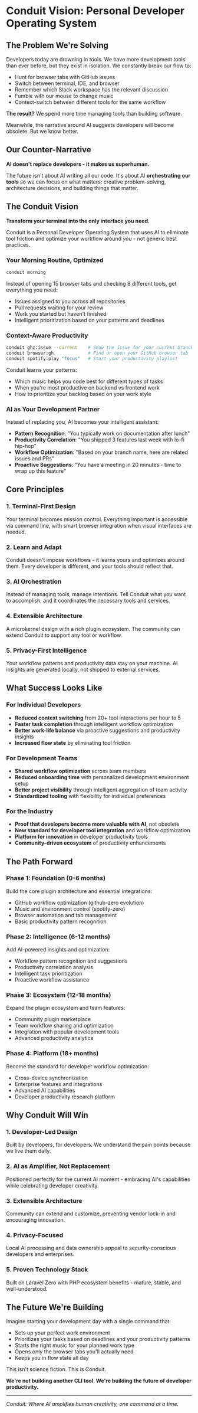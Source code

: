 # Conduit Vision: Personal Developer Operating System

## The Problem We're Solving

Developers today are drowning in tools. We have more development tools than ever before, but they exist in isolation. We constantly break our flow to:

- Hunt for browser tabs with GitHub issues
- Switch between terminal, IDE, and browser
- Remember which Slack workspace has the relevant discussion
- Fumble with our mouse to change music
- Context-switch between different tools for the same workflow

**The result?** We spend more time managing tools than building software.

Meanwhile, the narrative around AI suggests developers will become obsolete. But we know better.

## Our Counter-Narrative

**AI doesn't replace developers - it makes us superhuman.**

The future isn't about AI writing all our code. It's about AI **orchestrating our tools** so we can focus on what matters: creative problem-solving, architecture decisions, and building things that matter.

## The Conduit Vision

**Transform your terminal into the only interface you need.**

Conduit is a Personal Developer Operating System that uses AI to eliminate tool friction and optimize your workflow around *you* - not generic best practices.

### Your Morning Routine, Optimized

```bash
conduit morning
```

Instead of opening 15 browser tabs and checking 8 different tools, get everything you need:
- Issues assigned to you across all repositories
- Pull requests waiting for your review
- Work you started but haven't finished
- Intelligent prioritization based on your patterns and deadlines

### Context-Aware Productivity

```bash
conduit ghz:issue --current    # Show the issue for your current branch
conduit browser:gh             # Find or open your GitHub browser tab
conduit spotify:play "focus"   # Start your productivity playlist
```

Conduit learns your patterns:
- Which music helps you code best for different types of tasks
- When you're most productive on backend vs frontend work
- How to prioritize your backlog based on your work style

### AI as Your Development Partner

Instead of replacing you, AI becomes your intelligent assistant:
- **Pattern Recognition**: "You typically work on documentation after lunch"
- **Productivity Correlation**: "You shipped 3 features last week with lo-fi hip-hop"
- **Workflow Optimization**: "Based on your branch name, here are related issues and PRs"
- **Proactive Suggestions**: "You have a meeting in 20 minutes - time to wrap up this feature"

## Core Principles

### 1. Terminal-First Design
Your terminal becomes mission control. Everything important is accessible via command line, with smart browser integration when visual interfaces are needed.

### 2. Learn and Adapt
Conduit doesn't impose workflows - it learns yours and optimizes around them. Every developer is different, and your tools should reflect that.

### 3. AI Orchestration
Instead of managing tools, manage intentions. Tell Conduit what you want to accomplish, and it coordinates the necessary tools and services.

### 4. Extensible Architecture
A microkernel design with a rich plugin ecosystem. The community can extend Conduit to support any tool or workflow.

### 5. Privacy-First Intelligence
Your workflow patterns and productivity data stay on your machine. AI insights are generated locally, not shipped to external services.

## What Success Looks Like

### For Individual Developers
- **Reduced context switching** from 20+ tool interactions per hour to 5
- **Faster task completion** through intelligent workflow optimization
- **Better work-life balance** via proactive suggestions and productivity insights
- **Increased flow state** by eliminating tool friction

### For Development Teams
- **Shared workflow optimization** across team members
- **Reduced onboarding time** with personalized development environment setup
- **Better project visibility** through intelligent aggregation of team activity
- **Standardized tooling** with flexibility for individual preferences

### For the Industry
- **Proof that developers become more valuable with AI**, not obsolete
- **New standard for developer tool integration** and workflow optimization
- **Platform for innovation** in developer productivity tools
- **Community-driven ecosystem** of productivity enhancements

## The Path Forward

### Phase 1: Foundation (0-6 months)
Build the core plugin architecture and essential integrations:
- GitHub workflow optimization (github-zero evolution)
- Music and environment control (spotify-zero)
- Browser automation and tab management
- Basic productivity pattern recognition

### Phase 2: Intelligence (6-12 months)
Add AI-powered insights and optimization:
- Workflow pattern recognition and suggestions
- Productivity correlation analysis
- Intelligent task prioritization
- Proactive workflow assistance

### Phase 3: Ecosystem (12-18 months)
Expand the plugin ecosystem and team features:
- Community plugin marketplace
- Team workflow sharing and optimization
- Integration with popular development tools
- Advanced productivity analytics

### Phase 4: Platform (18+ months)
Become the standard for developer workflow optimization:
- Cross-device synchronization
- Enterprise features and integrations
- Advanced AI capabilities
- Developer productivity research platform

## Why Conduit Will Win

### 1. Developer-Led Design
Built by developers, for developers. We understand the pain points because we live them daily.

### 2. AI as Amplifier, Not Replacement
Positioned perfectly for the current AI moment - embracing AI's capabilities while celebrating developer creativity.

### 3. Extensible Architecture
Community can extend and customize, preventing vendor lock-in and encouraging innovation.

### 4. Privacy-Focused
Local AI processing and data ownership appeal to security-conscious developers and enterprises.

### 5. Proven Technology Stack
Built on Laravel Zero with PHP ecosystem benefits - mature, stable, and well-understood.

## The Future We're Building

Imagine starting your development day with a single command that:
- Sets up your perfect work environment
- Prioritizes your tasks based on deadlines and your productivity patterns
- Starts the right music for your planned work type
- Opens only the browser tabs you'll actually need
- Keeps you in flow state all day

This isn't science fiction. This is Conduit.

**We're not building another CLI tool. We're building the future of developer productivity.**

---

*Conduit: Where AI amplifies human creativity, one command at a time.*
